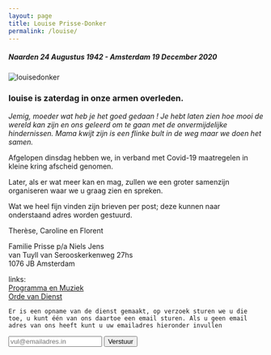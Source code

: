 ```yaml
---
layout: page
title: Louise Prisse-Donker
permalink: /louise/
---
```


##### Naarden 24 Augustus 1942 - Amsterdam 19 December 2020

![louisedonker](https://prisse.nl/assets/louisedonker.jpg)

### louise is zaterdag in onze armen overleden.   

*Jemig, moeder wat heb je het goed gedaan ! Je hebt laten zien hoe mooi de wereld kan zijn en ons geleerd om te gaan met de onvermijdelijke hindernissen. Mama kwijt zijn is een flinke bult in de weg maar we doen het samen.*  

Afgelopen dinsdag hebben we, in verband met Covid-19 maatregelen in kleine kring afscheid genomen.

Later, als er wat meer kan en mag, zullen we een groter samenzijn organiseren waar we u graag zien en spreken.

Wat we heel fijn vinden zijn brieven per post; deze kunnen naar onderstaand adres worden gestuurd.

Therèse, Caroline en Florent

Familie Prisse p/a Niels Jens  
van Tuyll van Serooskerkenweg 27hs  
1076 JB Amsterdam  



links:  
[Programma en Muziek](https://prisse.nl/programma/)  
[Orde van Dienst](https://prisse.net/muziekmama/ordevandienst.jpg)

`Er is een opname van de dienst gemaakt, op verzoek sturen we u die toe, u kunt één van ons daartoe een email sturen. Als u geen email adres van ons heeft kunt u uw emailadres hieronder invullen`

<form action="https://prisse.net/mailtome.php" method="POST">
<input type="email" name="email" placeholder="vul@emailadres.in">  <input type="submit" value="Verstuur">
<br/>
